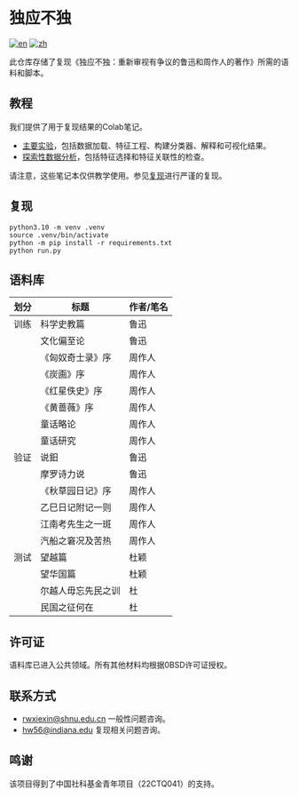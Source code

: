 # 独应不独

[![en](https://img.shields.io/badge/lang-en-green.svg)](https://codeberg.org/haining/the_many_voices/src/branch/main/README.md)
[![zh](https://img.shields.io/badge/lang-zh-green.svg)](https://codeberg.org/haining/the_many_voices/src/branch/main/README.zh.md)

此仓库存储了复现《独应不独：重新审视有争议的鲁迅和周作人的著作》所需的语料和脚本。

## 教程

我们提供了用于复现结果的Colab笔记。
- [主要实验](https://colab.research.google.com/drive/1gYdugVvy_4R2IU3J1oASK5BgV3EiB9Gb?usp=sharing)，包括数据加载、特征工程、构建分类器、解释和可视化结果。
- [探索性数据分析](https://colab.research.google.com/drive/1ryNXKcRrnvPEs61udXisuaHi2bEMbCWQ?usp=sharing)，包括特征选择和特征关联性的检查。

请注意，这些笔记本仅供教学使用。参见[复现](#reproduction)进行严谨的复现。

## 复现

```python3.10
python3.10 -m venv .venv
source .venv/bin/activate
python -m pip install -r requirements.txt
python run.py
```

## 语料库

| 划分      | 标题                                                                           | 作者/笔名 |
|------------|-------------------------------------------------------------------------------|-----------|
| 训练       | 科学史教篇                                                                        | 鲁迅      |
|            | 文化偏至论                                                                        | 鲁迅      |
|            | 《匈奴奇士录》序                                                                     | 周作人     |
|            | 《炭画》序                                                                        | 周作人     |
|            | 《红星佚史》序                                                                      | 周作人     |
|            | 《黄蔷薇》序                                                                       | 周作人     |
|            | 童话略论                                                                         | 周作人     |
|            | 童话研究                                                                         | 周作人     |
| 验证       | 说鈤                                                                             | 鲁迅      |
|            | 摩罗诗力说                                                                        | 鲁迅      |
|            | 《秋草园日记》序                                                                     | 周作人     |
|            | 乙巳日记附记一则                                                                     | 周作人     |
|            | 江南考先生之一斑                                                                     | 周作人     |
|            | 汽船之窘况及苦热                                                                     | 周作人     |
| 测试       | 望越篇                                                                          | 杜颖      |
|            | 望华国篇                                                                         | 杜颖      |
|            | 尔越人毋忘先民之训                                                                    | 杜        |
|            | 民国之征何在                                                                       | 杜        |


## 许可证

语料库已进入公共领域。所有其他材料均根据0BSD许可证授权。

[//]: # (## 引用)

[//]: # (待处理)

[//]: # ()
[//]: # (## 演示)

[//]: # (待处理)

## 联系方式
- [rwxiexin@shnu.edu.cn](mailto:rwxiexin@shnu.edu.cn) 一般性问题咨询。
- [hw56@indiana.edu](mailto:hw56@indiana.edu) 复现相关问题咨询。

## 鸣谢

该项目得到了中国社科基金青年项目（22CTQ041）的支持。